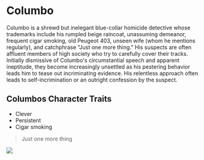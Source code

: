 # Columbo #
Columbo is a shrewd but inelegant blue-collar homicide detective whose trademarks include his rumpled beige raincoat, unassuming demeanor, frequent cigar smoking, old Peugeot 403, unseen wife (whom he mentions regularly), and catchphrase "Just one more thing." His suspects are often affluent members of high society who try to carefully cover their tracks. Initially dismissive of Columbo's circumstantial speech and apparent ineptitude, they become increasingly unsettled as his pestering behavior leads him to tease out incriminating evidence. His relentless approach often leads to self-incrimination or an outright confession by the suspect.
## Columbos Character Traits ##
* Clever
* Persistent
* Cigar smoking

> Just one more thing

<img src="https://images.immediate.co.uk/production/volatile/sites/3/2018/02/GettyImages-140626219-1ca0aee.jpg?webp=true&quality=90&resize=620%2C413"/>
